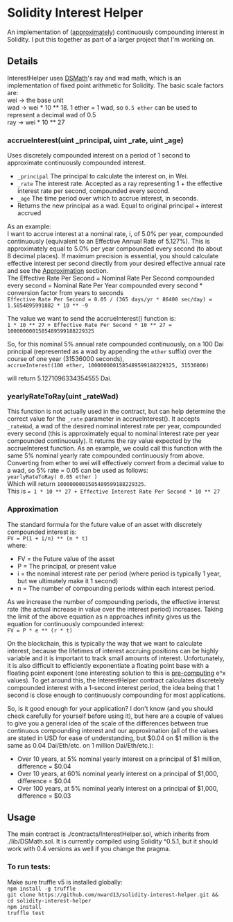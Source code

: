 # Solidity Interest Helper
An implementation of ([approximately](#approximation)) continuously compounding interest in Solidity. I put this together as part of a larger project that I'm working on.
  
## Details  
InterestHelper uses <a href="https://github.com/dapphub/ds-math">DSMath</a>'s ray and wad math, which is an implementation of fixed point arithmetic for Solidity. The basic scale factors are:  
wei -> the base unit  
wad -> wei * 10 ** 18. 1 ether = 1 wad, so ```0.5 ether``` can be used to represent a decimal wad of 0.5  
ray -> wei * 10 ** 27  
  
### accrueInterest(uint _principal, uint _rate, uint _age)
Uses discretely compounded interest on a period of 1 second to approximate continuously compounded interest.  
- ```_principal``` The principal to calculate the interest on, in Wei.  
- ```_rate``` The interest rate. Accepted as a ray representing 1 + the effective interest rate per second, compounded every second.  
- ```_age``` The time period over which to accrue interest, in seconds.  
- Returns the new principal as a wad. Equal to original principal + interest accrued  
 
As an example:  
I want to accrue interest at a nominal rate, i, of 5.0% per year, compounded continuously (equivalent to an Effective Annual Rate of 5.127%). This is approximately equal to 5.0% per year compounded every second (to about 8 decimal places). If maximum precision is essential, you should calculate effective interest per second directly from your desired effective annual rate and see the [Approximation](#approximation) section.  
The Effective Rate Per Second = Nominal Rate Per Second compounded every second = Nominal Rate Per Year compounded every second * conversion factor from years to seconds   
```Effective Rate Per Second = 0.05 / (365 days/yr * 86400 sec/day) = 1.5854895991882 * 10 ** -9```  

The value we want to send the accrueInterest() function is:  
```1 * 10 ** 27 + Effective Rate Per Second * 10 ** 27 = 1000000001585489599188229325```  

So, for this nominal 5% annual rate compounded continuously, on a 100 Dai principal (represented as a wad by appending the ```ether``` suffix) over the course of one year (31536000 seconds),  
```accrueInterest(100 ether, 1000000001585489599188229325, 31536000)```  

will return 5.1271096334354555 Dai.

### yearlyRateToRay(uint _rateWad)
This function is not actually used in the contract, but can help determine the correct value for the ```_rate``` parameter in accrueInterest(). It accepts ```_rateWad```, a wad of the desired nominal interest rate per year, compounded every second (this is approximately equal to nominal interest rate per year compounded continuously). It returns the ray value expected by the accrueInterest function. As an example, we could call this function with the same 5% nominal yearly rate compounded continuously from above. Converting from ether to wei will effectively convert from a decimal value to a wad, so 5% rate = 0.05 can be used as follows:  
```yearlyRateToRay( 0.05 ether )```  
Which will return ```1000000001585489599188229325```.  
This is ```= 1 * 10 ** 27 + Effective Interest Rate Per Second * 10 ** 27```

### Approximation  
The standard formula for the future value of an asset with discretely compounded interest is:  
```FV = P(1 + i/n) ** (n * t)```  
where:  
- FV = the Future value of the asset  
- P = The principal, or present value  
- i = the nominal interest rate per period (where period is typically 1 year, but we ultimately make it 1 second)  
- n =  The number of compounding periods within each interest period.  

As we increase the number of compounding periods, the effective interest rate (the actual increase in value over the interest period) increases. Taking the limit of the above equation as n approaches infinity gives us the equation for continuously compounded interest:  
```FV = P * e ** (r * t)```  

On the blockchain, this is typically the way that we want to calculate interest, because the lifetimes of interest accruing positions can be highly variable and it is important to track small amounts of interest. Unfortunately, it is also difficult to efficiently exponentiate a floating point base with a floating point exponent (one interesting solution to this is <a href="https://github.com/dydxprotocol/protocol/blob/master/contracts/lib/Exponent.sol">pre-computing</a> e^x values). To get around this, the InterestHelper contract calculates discretely compounded interest with a 1-second interest period, the idea being that 1 second is close enough to continuously compounding for most applications.  

So, is it good enough for your application? I don't know (and you should check carefully for yourself before using it), but here are a couple of values to give you a general idea of the scale of the differences between true continuous compounding interest and our approximation (all of the values are stated in USD for ease of understanding, but $0.04 on $1 million is the same as 0.04 Dai/Eth/etc. on 1 million Dai/Eth/etc.):  
- Over 10 years, at 5% nominal yearly interest on a principal of $1 million, difference = $0.04
- Over 10 years, at 60% nominal yearly interest on a principal of $1,000, difference = $0.04
- Over 100 years, at 5% nominal yearly interest on a principal of $1,000, difference = $0.03

## Usage
The main contract is ./contracts/InterestHelper.sol, which inherits from ./lib/DSMath.sol. It is currently compiled using Solidity ^0.5.1, but it should work with 0.4 versions as well if you change the pragma.  

### To run tests:
Make sure truffle v5 is installed globally:  
```npm install -g truffle```  
```git clone https://github.com/nward13/solidity-interest-helper.git && cd solidity-interest-helper```  
```npm install```  
```truffle test```
